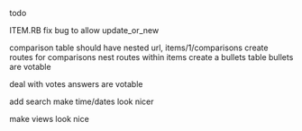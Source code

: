 todo

ITEM.RB fix bug to allow update_or_new

comparison table should have nested url, items/1/comparisons
	create routes for comparisons
		nest routes within items
create a bullets table
	bullets are votable


deal with votes
	answers are votable

add search
make time/dates look nicer

make views look nice